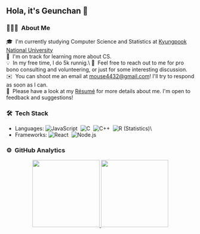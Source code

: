 ## Hola, it's Geunchan  👋

### 👨🏻‍💻 &nbsp;About Me

🎓 &nbsp;I'm currently studying Computer Science and Statistics at [Kyungpook National University](https://www.knu.ac.kr/wbbs/wbbs/main/main.action)\
🌱 &nbsp;I'm on track for learning more about CS.\
💡 &nbsp;In my free time, I do 5k runnig.\\
💬 &nbsp;Feel free to reach out to me for pro bono consulting and volunteering, or just for some interesting discussion.\
✉️ &nbsp;You can shoot me an email at mouse4432@gmail.com! I'll try to respond as soon as I can.\
📄 &nbsp;Please have a look at my [Résumé]() for more details about me. I'm open to feedback and suggestions!

### 🛠 &nbsp;Tech Stack

- Languages: ![JavaScript](https://img.shields.io/badge/-JavaScript-05122A?style=flat&logo=javascript)&nbsp; ![C](https://img.shields.io/badge/-C-05122A?style=flat&logo=C&logoColor=A8B9CC)&nbsp; ![C++](https://img.shields.io/badge/-C++-05122A?style=flat&logo=C%2B%2B&logoColor=00599C)&nbsp; ![R (Statistics)](https://img.shields.io/badge/-R-05122A?style=flat&logo=R&logoColor=276DC3)\
- Frameworks: ![React](https://img.shields.io/badge/-React-05122A?style=flat&logo=react)&nbsp; ![Node.js](https://img.shields.io/badge/-Node.js-05122A?style=flat&logo=node.js)&nbsp;

### ⚙️ &nbsp;GitHub Analytics

<p align="center">
<a href="https://github.com/AVS1508">
  <img height="180em" src="https://github-readme-stats-eight-theta.vercel.app/api?username=geunchanKim&show_icons=true&theme=algolia&include_all_commits=true&count_private=true"/>
  <img height="180em" src="https://github-readme-stats-eight-theta.vercel.app/api/top-langs/?username=geunchanKim&layout=compact&langs_count=8&theme=algolia"/>
</a>
</p>
